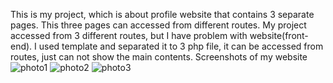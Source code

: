 This is my project, which is about profile website that contains 3 separate pages. This three pages can accessed from different routes.
My project accessed from 3 different routes, but I have problem with website(front-end). I used template and separated it to 3 php file, it can be accessed from routes, just can not show the main contents.
Screenshots of my website
![photo1](C:\Users\QYermon\Pictures\Screenshots\h1.png)
![photo2](C:\Users\QYermon\Pictures\Screenshots\h2.png)
![photo3](C:\Users\QYermon\Pictures\Screenshots\h3.png)